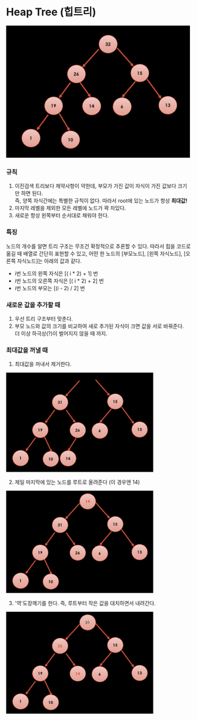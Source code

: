# Heap Tree (힙트리)

<img src="./Images/heap_tree.png" width=500px>

### 규칙 
1. 이진검색 트리보다 제약사항이 약한데, 부모가 가진 값이 자식이 가진 값보다 크기만 하면 된다.<br>즉, 양쪽 자식간에는 특별한 규칙이 없다. 따라서 root에 있는 노드가 항상 **최대값!**
2. 마지막 레벨을 제외한 모든 레벨에 노드가 꽉 차있다.
3. 새로운 항상 왼쪽부터 순서대로 채워야 한다.

### 특징
노드의 개수를 알면 트리 구조는 무조건 확정적으로 추론할 수 있다.
따라서 힙을 코드로 옮길 때 배열로 간단히 표현할 수 있고, 어떤 한 노드의 [부모노드], [왼쪽 자식노드], [오른쪽 자식노드]는 아래의 값과 같다.

- i번 노드의 왼쪽 자식은 [( i * 2) + 1] 번
- i번 노드의 오른쪽 자식은 [( i * 2) + 2] 번
- i번 노드의 부모는 [(i - 2) / 2] 번

### 새로운 값을 추가할 때

1. 우선 트리 구조부터 맞춘다.
2. 부모 노드와 값의 크기를 비교하여 새로 추가된 자식이 크면 값을 서로 바꿔준다.<br>더 이상 하극상(?)이 벌어지지 않을 때 까지.

### 최대값을 꺼낼 때

1. 최대값을 꺼내서 제거한다.<br>
<img src="./Images/heap_tree_max1.png" width=400>

2. 제일 마지막에 있는 노드를 루트로 올려준다 (이 경우엔 14)<br>
<img src="./Images/heap_tree_max2.png" width=400>

3. '역'도장깨기를 한다. 즉, 루트부터 작은 값을 대치하면서 내려간다.<br>
<img src="./Images/heap_tree_max3.png" width=400>